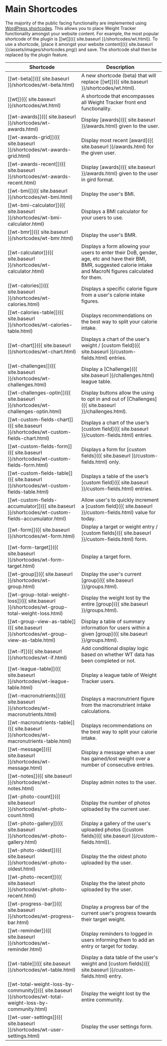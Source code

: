 # Main Shortcodes

The majority of the public facing functionality are implemented using [WordPress shortcodes](https://codex.wordpress.org/Shortcode_API). This allows you to place Weight Tracker functionality amongst your website content. For example, the most popular shortcode of the plugin is [[wt]]({{ site.baseurl }}/shortcodes/wt.html)). To use a shortcode, [place it amongst your website content]({{ site.baseurl }}/assets/images/shortcodes.png)) and save. The shortcode shall then be replaced by the plugin feature. 

|Shortcode|Description|    
|--|--|
|[[wt-beta]]({{ site.baseurl }}/shortcodes/wt-beta.html) |A new shortcode (beta) that will replace [[wt]]({{ site.baseurl }}/shortcodes/wt.html).  
|[[wt]]({{ site.baseurl }}/shortcodes/wt.html) |A shortcode that encompasses all Weight Tracker front end functionality.|   
|[[wt-awards]]({{ site.baseurl }}/shortcodes/wt-awards.html)|Display [awards]({{ site.baseurl }}/awards.html) given to the user.
|[[wt-awards-grid]]({{ site.baseurl }}/shortcodes/wt-awards-grid.html)|Display most recent [award]({{ site.baseurl }}/awards.html) for the given user.
|[[wt-awards-recent]]({{ site.baseurl }}/shortcodes/wt-awards-recent.html)|Display [awards]({{ site.baseurl }}/awards.html) given to the user in gird format.
|[[wt-bmi]]({{ site.baseurl }}/shortcodes/wt-bmi.html)|Display the user's BMI.|
|[[wt-bmi-calculator]]({{ site.baseurl }}/shortcodes/wt-bmi-calculator.html)|Displays a BMI calculator for your users to use.|
|[[wt-bmr]]({{ site.baseurl }}/shortcodes/wt-bmr.html)|Display the user's BMR.|
|[[wt-calculator]]({{ site.baseurl }}/shortcodes/wt-calculator.html)|Displays a form allowing your users to enter their DoB, gender, age, etc and have their BMI, BMR, suggested calorie intake and MacroN figures calculated for them.|
|[[wt-calories]]({{ site.baseurl }}/shortcodes/wt-calories.html)|Displays a specific calorie figure from a user's calorie intake figures.|
|[[wt-calories-table]]({{ site.baseurl }}/shortcodes/wt-calories-table.html)|Displays recommendations on the best way to split your calorie intake.|
|[[wt-chart]]({{ site.baseurl }}/shortcodes/wt-chart.html)|Displays a chart of the user's weight / [custom field]({{ site.baseurl }}/custom-fields.html) entries.|
|[[wt-challenges]]({{ site.baseurl }}/shortcodes/wt-challenges.html)|Display a [Challenge]({{ site.baseurl }}/challenges.html) league table.|
|[[wt-challenges-optin]]({{ site.baseurl }}/shortcodes/wt-challenges-optin.html)|Display buttons allow the using to opt in and out of [Challenges]({{ site.baseurl }}/challenges.html).|
|[[wt-custom-fields-chart]]({{ site.baseurl }}/shortcodes/wt-custom-fields-chart.html)|Displays a chart of the user’s [custom field]({{ site.baseurl }}/custom-fields.html) entries.|
|[[wt-custom-fields-form]]({{ site.baseurl }}/shortcodes/wt-custom-fields-form.html)|Displays a form for [custom fields]({{ site.baseurl }}/custom-fields.html) only.|
|[[wt-custom-fields-table]]({{ site.baseurl }}/shortcodes/wt-custom-fields-table.html)|Displays a table of the user’s [custom field]({{ site.baseurl }}/custom-fields.html) entries.|
|[[wt-custom-fields-accumulator]]({{ site.baseurl }}/shortcodes/wt-custom-fields-accumulator.html)|Allow user's to quickly increment a [custom field]({{ site.baseurl }}/custom-fields.html) value for today.|
|[[wt-form]]({{ site.baseurl }}/shortcodes/wt-form.html)|Display a target or weight entry / [custom fields]({{ site.baseurl }}/custom-fields.html) form.|
|[[wt-form-target]]({{ site.baseurl }}/shortcodes/wt-form-target.html)|Display a target form.|
|[[wt-group]]({{ site.baseurl }}/shortcodes/wt-group.html)|Display the user's current [group]({{ site.baseurl }}/groups.html).
|[[wt-group-total-weight-loss]]({{ site.baseurl }}/shortcodes/wt-group-total-weight-loss.html)|Display the weight lost by the entire [group]({{ site.baseurl }}/groups.html).
|[[wt-group-view-as-table]]({{ site.baseurl }}/shortcodes/wt-group-view-as-table.html)|Display a table of summary information for users within a given [group]({{ site.baseurl }}/groups.html).
|[[wt-if]]({{ site.baseurl }}/shortcodes/wt-if.html)|Add conditional display logic based on whether WT data has been completed or not.|
|[[wt-league-table]]({{ site.baseurl }}/shortcodes/wt-league-table.html)|Display a league table of Weight Tracker users.|
|[[wt-macronutrients]]({{ site.baseurl }}/shortcodes/wt-macronutrients.html)|Displays a macronutrient figure from the macronutrient intake calculations.|
|[[wt-macronutrients-table]]({{ site.baseurl }}/shortcodes/wt-macronutrients-table.html)|Displays recommendations on the best way to split your calorie intake.|
|[[wt-message]]({{ site.baseurl }}/shortcodes/wt-message.html)|Display a message when a user has gained/lost weight over a number of consecutive entries.|
|[[wt-notes]]({{ site.baseurl }}/shortcodes/wt-notes.html)|Display admin notes to the user.|
|[[wt-photo-count]]({{ site.baseurl }}/shortcodes/wt-photo-count.html)|Display the number of photos uploaded by the current user.|
|[[wt-photo-gallery]]({{ site.baseurl }}/shortcodes/wt-photo-gallery.html)|Display a gallery of the user's uploaded photos ([custom fields]({{ site.baseurl }}/custom-fields.html)).
|[[wt-photo-oldest]]({{ site.baseurl }}/shortcodes/wt-photo-oldest.html)|Display the the oldest photo uploaded by the user.|
|[[wt-photo-recent]]({{ site.baseurl }}/shortcodes/wt-photo-recent.html)|Display the the latest photo uploaded by the user.|
|[[wt-progress-bar]]({{ site.baseurl }}/shortcodes/wt-progress-bar.html)|Display a progress bar of the current user's progress towards their target weight.|
|[[wt-reminder]]({{ site.baseurl }}/shortcodes/wt-reminder.html)|Display reminders to logged in users informing them to add an entry or target for today.|
|[[wt-table]]({{ site.baseurl }}/shortcodes/wt-table.html)|Display a data table of the user's weight and [custom fields]({{ site.baseurl }}/custom-fields.html) entry.|
|[[wt-total-weight-loss-by-community]]({{ site.baseurl }}/shortcodes/wt-total-weight-loss-by-community.html)|Display the weight lost by the entire community.|
|[[wt-user-settings]]({{ site.baseurl }}/shortcodes/wt-user-settings.html)|Display the user settings form.|